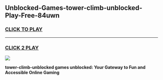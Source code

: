 
## Unblocked-Games-tower-climb-unblocked-Play-Free-84uwn
<h3>
<a href="https://premium76.site?title=tower-climb-unblocked&ref=18A1">CLICK TO PLAY</a></h3>
<hr>

<h3>
<a href="https://premium76.site?title=tower-climb-unblocked&ref=18A1">CLICK 2 PLAY</a>
  
</h3>

<a href="https://premium76.site?title=tower-climb-unblocked&ref=18A1"><img src="https://clearcache.store/games.png"></a>


**tower-climb-unblocked games unblocked: Your Gateway to Fun and Accessible Online Gaming**
